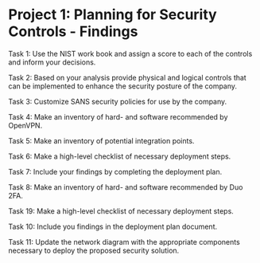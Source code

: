 # Project 1: Planning for Security Controls - Findings
Task 1: Use the NIST work book and assign a score to each of the controls and inform your decisions.


Task 2: Based on your analysis provide physical and logical controls that can be implemented to enhance the security posture of the company.


Task 3: Customize SANS security policies for use by the company.


Task 4: Make an inventory of hard- and software recommended by OpenVPN.


Task 5: Make an inventory of potential integration points.


Task 6: Make a high-level checklist of necessary deployment steps.


Task 7: Include your findings by completing the deployment plan.


Task 8: Make an inventory of hard- and software recommended by Duo 2FA.


Task 19: Make a high-level checklist of necessary deployment steps.


Task 10: Include you findings in the deployment plan document.


Task 11: Update the network diagram with the appropriate components necessary to deploy the proposed security solution.


